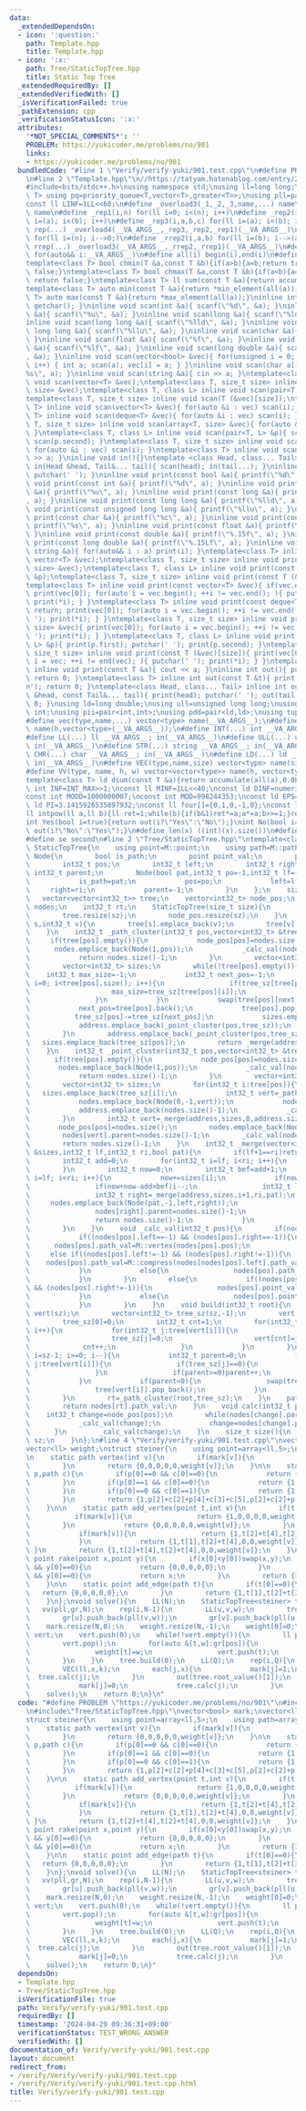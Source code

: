 ```yaml
---
data:
  _extendedDependsOn:
  - icon: ':question:'
    path: Template.hpp
    title: Template.hpp
  - icon: ':x:'
    path: Tree/StaticTopTree.hpp
    title: Static Top Tree
  _extendedRequiredBy: []
  _extendedVerifiedWith: []
  _isVerificationFailed: true
  _pathExtension: cpp
  _verificationStatusIcon: ':x:'
  attributes:
    '*NOT_SPECIAL_COMMENTS*': ''
    PROBLEM: https://yukicoder.me/problems/no/901
    links:
    - https://yukicoder.me/problems/no/901
  bundledCode: "#line 1 \"Verify/verify-yuki/901.test.cpp\"\n#define PROBLEM \"https://yukicoder.me/problems/no/901\"\
    \n#line 2 \"Template.hpp\"\n//https://tatyam.hatenablog.com/entry/2019/12/15/003634\n\
    #include<bits/stdc++.h>\nusing namespace std;\nusing ll=long long;\ntemplate<class\
    \ T> using pq=priority_queue<T,vector<T>,greater<T>>;\nusing pll=pair<ll,ll>;\n\
    const ll LINF=1LL<<60;\n#define _overload3(_1,_2,_3,name,...) name\n#define _overload4(_1,_2,_3,_4,name,...)\
    \ name\n#define _rep1(i,n) for(ll i=0; i<(n); i++)\n#define _rep2(i,a,b) for(ll\
    \ i=(a); i<(b); i++)\n#define _rep3(i,a,b,c) for(ll i=(a); i<(b); i+=(c))\n#define\
    \ rep(...) _overload4(__VA_ARGS__,_rep3,_rep2,_rep1)(__VA_ARGS__)\n#define _rrep1(i,n)\
    \ for(ll i=(n); i-->0;)\n#define _rrep2(i,a,b) for(ll i=(b); i-->(a);)\n#define\
    \ rrep(...) _overload3(__VA_ARGS__,_rrep2,_rrep1)(__VA_ARGS__)\n#define each(i,...)\
    \ for(auto&& i:__VA_ARGS__)\n#define all(i) begin(i),end(i)\n#define rall(i) rbegin(i),rend(i)\n\
    template<class T> bool chmin(T &a,const T &b){if(a>b){a=b;return true;}else return\
    \ false;}\ntemplate<class T> bool chmax(T &a,const T &b){if(a<b){a=b;return true;}else\
    \ return false;}\ntemplate<class T> ll sum(const T &a){return accumulate(all(a),0LL);}\n\
    template<class T> auto min(const T &a){return *min_element(all(a));}\ntemplate<class\
    \ T> auto max(const T &a){return *max_element(all(a));}\ninline int scan(){ return\
    \ getchar(); }\ninline void scan(int &a){ scanf(\"%d\", &a); }\ninline void scan(unsigned\
    \ &a){ scanf(\"%u\", &a); }\ninline void scan(long &a){ scanf(\"%ld\", &a); }\n\
    inline void scan(long long &a){ scanf(\"%lld\", &a); }\ninline void scan(unsigned\
    \ long long &a){ scanf(\"%llu\", &a); }\ninline void scan(char &a){ cin >> a;\
    \ }\ninline void scan(float &a){ scanf(\"%f\", &a); }\ninline void scan(double\
    \ &a){ scanf(\"%lf\", &a); }\ninline void scan(long double &a){ scanf(\"%Lf\"\
    , &a); }\ninline void scan(vector<bool> &vec){ for(unsigned i = 0; i < vec.size();\
    \ i++) { int a; scan(a); vec[i] = a; } }\ninline void scan(char a[]){ scanf(\"\
    %s\", a); }\ninline void scan(string &a){ cin >> a; }\ntemplate<class T> inline\
    \ void scan(vector<T> &vec);\ntemplate<class T, size_t size> inline void scan(array<T,\
    \ size> &vec);\ntemplate<class T, class L> inline void scan(pair<T, L> &p);\n\
    template<class T, size_t size> inline void scan(T (&vec)[size]);\ntemplate<class\
    \ T> inline void scan(vector<T> &vec){ for(auto &i : vec) scan(i); }\ntemplate<class\
    \ T> inline void scan(deque<T> &vec){ for(auto &i : vec) scan(i); }\ntemplate<class\
    \ T, size_t size> inline void scan(array<T, size> &vec){ for(auto &i : vec) scan(i);\
    \ }\ntemplate<class T, class L> inline void scan(pair<T, L> &p){ scan(p.first);\
    \ scan(p.second); }\ntemplate<class T, size_t size> inline void scan(T (&vec)[size]){\
    \ for(auto &i : vec) scan(i); }\ntemplate<class T> inline void scan(T &a){ cin\
    \ >> a; }\ninline void in(){}\ntemplate <class Head, class... Tail> inline void\
    \ in(Head &head, Tail&... tail){ scan(head); in(tail...); }\ninline void print(){\
    \ putchar(' '); }\ninline void print(const bool &a){ printf(\"%d\", a); }\ninline\
    \ void print(const int &a){ printf(\"%d\", a); }\ninline void print(const unsigned\
    \ &a){ printf(\"%u\", a); }\ninline void print(const long &a){ printf(\"%ld\"\
    , a); }\ninline void print(const long long &a){ printf(\"%lld\", a); }\ninline\
    \ void print(const unsigned long long &a){ printf(\"%llu\", a); }\ninline void\
    \ print(const char &a){ printf(\"%c\", a); }\ninline void print(const char a[]){\
    \ printf(\"%s\", a); }\ninline void print(const float &a){ printf(\"%.15f\", a);\
    \ }\ninline void print(const double &a){ printf(\"%.15f\", a); }\ninline void\
    \ print(const long double &a){ printf(\"%.15Lf\", a); }\ninline void print(const\
    \ string &a){ for(auto&& i : a) print(i); }\ntemplate<class T> inline void print(const\
    \ vector<T> &vec);\ntemplate<class T, size_t size> inline void print(const array<T,\
    \ size> &vec);\ntemplate<class T, class L> inline void print(const pair<T, L>\
    \ &p);\ntemplate<class T, size_t size> inline void print(const T (&vec)[size]);\n\
    template<class T> inline void print(const vector<T> &vec){ if(vec.empty()) return;\
    \ print(vec[0]); for(auto i = vec.begin(); ++i != vec.end(); ){ putchar(' ');\
    \ print(*i); } }\ntemplate<class T> inline void print(const deque<T> &vec){ if(vec.empty())\
    \ return; print(vec[0]); for(auto i = vec.begin(); ++i != vec.end(); ){ putchar('\
    \ '); print(*i); } }\ntemplate<class T, size_t size> inline void print(const array<T,\
    \ size> &vec){ print(vec[0]); for(auto i = vec.begin(); ++i != vec.end(); ){ putchar('\
    \ '); print(*i); } }\ntemplate<class T, class L> inline void print(const pair<T,\
    \ L> &p){ print(p.first); putchar(' '); print(p.second); }\ntemplate<class T,\
    \ size_t size> inline void print(const T (&vec)[size]){ print(vec[0]); for(auto\
    \ i = vec; ++i != end(vec); ){ putchar(' '); print(*i); } }\ntemplate<class T>\
    \ inline void print(const T &a){ cout << a; }\ninline int out(){ putchar('\\n');\
    \ return 0; }\ntemplate<class T> inline int out(const T &t){ print(t); putchar('\\\
    n'); return 0; }\ntemplate<class Head, class... Tail> inline int out(const Head\
    \ &head, const Tail&... tail){ print(head); putchar(' '); out(tail...); return\
    \ 0; }\nusing ld=long double;\nusing ull=unsigned long long;\nusing uint=unsigned\
    \ int;\nusing pii=pair<int,int>;\nusing pdd=pair<ld,ld>;\nusing tuplis=array<ll,3>;\n\
    #define vec(type,name,...) vector<type> name(__VA_ARGS__);\n#define vv(type,name,h,...)vector<vector<type>>\
    \ name(h,vector<type>(__VA_ARGS__));\n#define INT(...) int __VA_ARGS__; in(__VA_ARGS__)\n\
    #define LL(...) ll __VA_ARGS__; in(__VA_ARGS__)\n#define ULL(...) ull __VA_ARGS__;\
    \ in(__VA_ARGS__)\n#define STR(...) string __VA_ARGS__; in(__VA_ARGS__)\n#define\
    \ CHR(...) char __VA_ARGS__; in(__VA_ARGS__)\n#define LD(...) ld __VA_ARGS__;\
    \ in(__VA_ARGS__)\n#define VEC(type,name,size) vector<type> name(size); in(name)\n\
    #define VV(type, name, h, w) vector<vector<type>> name(h, vector<type>(w)); in(name)\n\
    template<class T> ld dsum(const T &a){return accumulate(all(a),0.0L);}\nconst\
    \ int INF=INT_MAX>>1;\nconst ll MINF=1LL<<40;\nconst ld DINF=numeric_limits<ld>::infinity();\n\
    const int MODD=1000000007;\nconst int MOD=998244353;\nconst ld EPS=1e-9;\nconst\
    \ ld PI=3.1415926535897932;\nconst ll four[]={0,1,0,-1,0};\nconst ll eight[]={0,1,1,0,-1,-1,1,-1,0};\n\
    ll intpow(ll a,ll b){ll ret=1;while(b){if(b&1)ret*=a;a*=a;b>>=1;}return ret;}\n\
    int Yes(bool i=true){return out(i?\"Yes\":\"No\");}\nint No(bool i=true){return\
    \ out(i?\"No\":\"Yes\");}\n#define len(x) ((int)(x).size())\n#define fi first\n\
    #define se second\n#line 2 \"Tree/StaticTopTree.hpp\"\ntemplate<class M>\nstruct\
    \ StaticTopTree{\n    using point=M::point;\n    using path=M::path;\n    struct\
    \ Node{\n        bool is_path;\n        point point_val;\n        path path_val;\n\
    \        int32_t pos;\n        int32_t left;\n        int32_t right;\n       \
    \ int32_t parent;\n        Node(bool pat,int32_t po=-1,int32_t lf=-1,int32_t ri=-1){\n\
    \            is_path=pat;\n            pos=po;\n            left=lf;\n       \
    \     right=ri;\n            parent=-1;\n        }\n    };\n    size_t sz;\n \
    \   vector<vector<int32_t>> tree;\n    vector<int32_t> node_pos;\n    vector<Node>\
    \ nodes;\n    int32_t rt;\n    StaticTopTree(size_t size){\n        sz=size;\n\
    \        tree.resize(sz);\n        node_pos.resize(sz);\n    }\n    void add_edge(int32_t\
    \ s,int32_t v){\n        tree[s].emplace_back(v);\n        tree[v].emplace_back(s);\n\
    \    }\n    int32_t _path_cluster(int32_t pos,vector<int32_t> &tree_sz){\n   \
    \     if(tree[pos].empty()){\n            node_pos[pos]=nodes.size();\n      \
    \      nodes.emplace_back(Node(1,pos));\n            _calc_val(nodes.size()-1);\n\
    \            return nodes.size()-1;\n        }\n        vector<int32_t> address;\n\
    \        vector<int32_t> sizes;\n        while(!tree[pos].empty()){\n        \
    \    int32_t max_size=-1;\n            int32_t next_pos=-1;\n            for(int\
    \ i=0; i<tree[pos].size(); i++){\n                if(tree_sz[tree[pos][i]]>max_size){\n\
    \                    max_size=tree_sz[tree[pos][i]];\n                    next_pos=i;\n\
    \                }\n            }\n            swap(tree[pos][next_pos],tree[pos].back());\n\
    \            next_pos=tree[pos].back();\n            tree[pos].pop_back();\n \
    \           tree_sz[pos]-=tree_sz[next_pos];\n            sizes.emplace_back(tree_sz[pos]);\n\
    \            address.emplace_back(_point_cluster(pos,tree_sz));\n            pos=next_pos;\n\
    \        }\n        address.emplace_back(_point_cluster(pos,tree_sz));\n     \
    \   sizes.emplace_back(tree_sz[pos]);\n        return _merge(address,sizes,0,address.size(),1);\n\
    \    }\n    int32_t _point_cluster(int32_t pos,vector<int32_t> &tree_sz){\n  \
    \      if(tree[pos].empty()){\n            node_pos[pos]=nodes.size();\n     \
    \       nodes.emplace_back(Node(1,pos));\n            _calc_val(nodes.size()-1);\n\
    \            return nodes.size()-1;\n        }\n        vector<int32_t> address;\n\
    \        vector<int32_t> sizes;\n        for(int32_t i:tree[pos]){\n         \
    \   sizes.emplace_back(tree_sz[i]);\n            int32_t vert=_path_cluster(i,tree_sz);\n\
    \            nodes.emplace_back(Node(0,-1,vert));\n            nodes[vert].parent=nodes.size()-1;\n\
    \            address.emplace_back(nodes.size()-1);\n            _calc_val(nodes.size()-1);\n\
    \        }\n        int32_t vert=_merge(address,sizes,0,address.size(),0);\n \
    \       node_pos[pos]=nodes.size();\n        nodes.emplace_back(Node(1,pos,vert));\n\
    \        nodes[vert].parent=nodes.size()-1;\n        _calc_val(nodes.size()-1);\n\
    \        return nodes.size()-1;\n    }\n    int32_t _merge(vector<int32_t> &address,vector<int32_t>\
    \ &sizes,int32_t lf,int32_t ri,bool pat){\n        if(lf+1==ri)return address[lf];\n\
    \        int32_t add=0;\n        for(int32_t i=lf; i<ri; i++){\n            add+=sizes[i];\n\
    \        }\n        int32_t now=0;\n        int32_t bef=add+1;\n        for(int32_t\
    \ i=lf; i<ri; i++){\n            now+=sizes[i];\n            if(now>add-now){\n\
    \                if(now+now-add>bef)i--;\n                int32_t left=_merge(address,sizes,lf,i+1,pat);\n\
    \                int32_t right=_merge(address,sizes,i+1,ri,pat);\n           \
    \     nodes.emplace_back(Node(pat,-1,left,right));\n                nodes[left].parent=nodes.size()-1;\n\
    \                nodes[right].parent=nodes.size()-1;\n                _calc_val(nodes.size()-1);\n\
    \                return nodes.size()-1;\n            }\n            bef=add-now-now;\n\
    \        }\n    }\n    void _calc_val(int32_t pos){\n        if(nodes[pos].is_path){\n\
    \            if((nodes[pos].left==-1) && (nodes[pos].right==-1)){\n          \
    \      nodes[pos].path_val=M::vertex(nodes[pos].pos);\n            }\n       \
    \     else if((nodes[pos].left!=-1) && (nodes[pos].right!=-1)){\n            \
    \    nodes[pos].path_val=M::compress(nodes[nodes[pos].left].path_val,nodes[nodes[pos].right].path_val);\n\
    \            }\n            else{\n                nodes[pos].path_val=M::add_vertex(nodes[nodes[pos].left].point_val,nodes[pos].pos);\n\
    \            }\n        }\n        else{\n            if((nodes[pos].left!=-1)\
    \ && (nodes[pos].right!=-1)){\n                nodes[pos].point_val=M::rake(nodes[nodes[pos].left].point_val,nodes[nodes[pos].right].point_val);\n\
    \            }\n            else{\n                nodes[pos].point_val=M::add_edge(nodes[nodes[pos].left].path_val);\n\
    \            }\n        }\n    }\n    void build(int32_t root){\n        vector<int32_t>\
    \ vert(sz);\n        vector<int32_t> tree_sz(sz,-1);\n        vert[0]=root;\n\
    \        tree_sz[0]=0;\n        int32_t cnt=1;\n        for(int32_t i=0; i<sz;\
    \ i++){\n            for(int32_t j:tree[vert[i]]){\n                if(tree_sz[j]){\n\
    \                    tree_sz[j]=0;\n                    vert[cnt]=j;\n       \
    \             cnt++;\n                }\n            }\n        }\n        for(int32_t\
    \ i=sz-1; i>=0; i--){\n            int32_t parent=0;\n            for(int32_t\
    \ j:tree[vert[i]]){\n                if(tree_sz[j]==0){\n                    parent=-parent-1;\n\
    \                }\n                if(parent>=0)parent++;\n                tree_sz[vert[i]]+=tree_sz[j];\n\
    \            }\n            if(parent<0){\n                swap(tree[vert[i]][-parent-1],tree[vert[i]].back());\n\
    \                tree[vert[i]].pop_back();\n            }\n            tree_sz[vert[i]]++;\n\
    \        }\n        rt=_path_cluster(root,tree_sz);\n    }\n    path root_value(){\n\
    \        return nodes[rt].path_val;\n    }\n    void calc(int32_t pos){\n    \
    \    int32_t change=node_pos[pos];\n        while(nodes[change].parent!=-1){\n\
    \            _calc_val(change);\n            change=nodes[change].parent;\n  \
    \      }\n        _calc_val(change);\n    }\n    size_t size(){\n        return\
    \ sz;\n    }\n};\n#line 4 \"Verify/verify-yuki/901.test.cpp\"\nvector<bool> mark;\n\
    vector<ll> weight;\nstruct steiner{\n    using point=array<ll,5>;\n    using path=array<ll,6>;\n\
    \n    static path vertex(int v){\n        if(mark[v]){\n            return {1,0,0,0,0,weight[v]};\n\
    \        }\n        return {0,0,0,0,0,weight[v]};\n    }\n\n    static path compress(path\
    \ p,path c){\n        if(p[0]==0 && c[0]==0){\n            return {0,0,0,p[3]+c[3]+c[5],p[3]+c[3]+c[5],p[5]};\n\
    \        }\n        if(p[0]==1 && c[0]==0){\n            return {1,p[1],p[2],p[3],p[4]+c[3]+c[5],p[5]};\n\
    \        }\n        if(p[0]==0 && c[0]==1){\n            return {1,c[1],c[2],p[3]+c[3]+c[5],c[4],p[5]};\n\
    \        }\n        return {1,p[2]+c[2]+p[4]+c[3]+c[5],p[2]+c[2]+p[4]+c[3]+c[5],p[3],c[4],p[5]};\n\
    \    }\n\n    static path add_vertex(point t,int v){\n        if(t[0]==0){\n \
    \           if(mark[v]){\n                return {1,0,0,0,0,weight[v]};\n    \
    \        }\n            return {0,0,0,0,0,weight[v]};\n        }\n        if(t[3]==0){\n\
    \            if(mark[v]){\n                return {1,t[2]+t[4],t[2]+t[4],0,0,weight[v]};\n\
    \            }\n            return {1,t[1],t[2]+t[4],0,0,weight[v]};\n       \
    \ }\n        return {1,t[2]+t[4],t[2]+t[4],0,0,weight[v]};\n    }\n\n    static\
    \ point rake(point x,point y){\n        if(x[0]<y[0])swap(x,y);\n        if(x[0]==0\
    \ && y[0]==0){\n            return {0,0,0,0,0};\n        }\n        if(x[0]==1\
    \ && y[0]==0){\n            return x;\n        }\n        return {1,x[2]+y[2],x[2]+y[2],1,x[4]+y[4]};\n\
    \    }\n\n    static point add_edge(path t){\n        if(t[0]==0){\n         \
    \   return {0,0,0,0,0};\n        }\n        return {1,t[1],t[2]+t[3],0,t[5]};\n\
    \    }\n};\nvoid solve(){\n    LL(N);\n    StaticTopTree<steiner> tree(N);\n \
    \   vv(pll,gr,N);\n    rep(i,N-1){\n        LL(u,v,w);\n        tree.add_edge(u,v);\n\
    \        gr[u].push_back(pll(v,w));\n        gr[v].push_back(pll(u,w));\n    }\n\
    \    mark.resize(N,0);\n    weight.resize(N,-1);\n    weight[0]=0;\n    stack<ll>\
    \ vert;\n    vert.push(0);\n    while(!vert.empty()){\n        ll pos=vert.top();\n\
    \        vert.pop();\n        for(auto &[t,w]:gr[pos]){\n            if(weight[t]==-1){\n\
    \                weight[t]=w;\n                vert.push(t);\n            }\n\
    \        }\n    }\n    tree.build(0);\n    LL(Q);\n    rep(i,Q){\n        LL(k);\n\
    \        VEC(ll,x,k);\n        each(j,x){\n            mark[j]=1;\n          \
    \  tree.calc(j);\n        }\n        out(tree.root_value()[1]);\n        each(j,x){\n\
    \            mark[j]=0;\n            tree.calc(j);\n        }\n    }\n}\nint main(){\n\
    \    solve();\n    return 0;\n}\n"
  code: "#define PROBLEM \"https://yukicoder.me/problems/no/901\"\n#include\"Template.hpp\"\
    \n#include\"Tree/StaticTopTree.hpp\"\nvector<bool> mark;\nvector<ll> weight;\n\
    struct steiner{\n    using point=array<ll,5>;\n    using path=array<ll,6>;\n\n\
    \    static path vertex(int v){\n        if(mark[v]){\n            return {1,0,0,0,0,weight[v]};\n\
    \        }\n        return {0,0,0,0,0,weight[v]};\n    }\n\n    static path compress(path\
    \ p,path c){\n        if(p[0]==0 && c[0]==0){\n            return {0,0,0,p[3]+c[3]+c[5],p[3]+c[3]+c[5],p[5]};\n\
    \        }\n        if(p[0]==1 && c[0]==0){\n            return {1,p[1],p[2],p[3],p[4]+c[3]+c[5],p[5]};\n\
    \        }\n        if(p[0]==0 && c[0]==1){\n            return {1,c[1],c[2],p[3]+c[3]+c[5],c[4],p[5]};\n\
    \        }\n        return {1,p[2]+c[2]+p[4]+c[3]+c[5],p[2]+c[2]+p[4]+c[3]+c[5],p[3],c[4],p[5]};\n\
    \    }\n\n    static path add_vertex(point t,int v){\n        if(t[0]==0){\n \
    \           if(mark[v]){\n                return {1,0,0,0,0,weight[v]};\n    \
    \        }\n            return {0,0,0,0,0,weight[v]};\n        }\n        if(t[3]==0){\n\
    \            if(mark[v]){\n                return {1,t[2]+t[4],t[2]+t[4],0,0,weight[v]};\n\
    \            }\n            return {1,t[1],t[2]+t[4],0,0,weight[v]};\n       \
    \ }\n        return {1,t[2]+t[4],t[2]+t[4],0,0,weight[v]};\n    }\n\n    static\
    \ point rake(point x,point y){\n        if(x[0]<y[0])swap(x,y);\n        if(x[0]==0\
    \ && y[0]==0){\n            return {0,0,0,0,0};\n        }\n        if(x[0]==1\
    \ && y[0]==0){\n            return x;\n        }\n        return {1,x[2]+y[2],x[2]+y[2],1,x[4]+y[4]};\n\
    \    }\n\n    static point add_edge(path t){\n        if(t[0]==0){\n         \
    \   return {0,0,0,0,0};\n        }\n        return {1,t[1],t[2]+t[3],0,t[5]};\n\
    \    }\n};\nvoid solve(){\n    LL(N);\n    StaticTopTree<steiner> tree(N);\n \
    \   vv(pll,gr,N);\n    rep(i,N-1){\n        LL(u,v,w);\n        tree.add_edge(u,v);\n\
    \        gr[u].push_back(pll(v,w));\n        gr[v].push_back(pll(u,w));\n    }\n\
    \    mark.resize(N,0);\n    weight.resize(N,-1);\n    weight[0]=0;\n    stack<ll>\
    \ vert;\n    vert.push(0);\n    while(!vert.empty()){\n        ll pos=vert.top();\n\
    \        vert.pop();\n        for(auto &[t,w]:gr[pos]){\n            if(weight[t]==-1){\n\
    \                weight[t]=w;\n                vert.push(t);\n            }\n\
    \        }\n    }\n    tree.build(0);\n    LL(Q);\n    rep(i,Q){\n        LL(k);\n\
    \        VEC(ll,x,k);\n        each(j,x){\n            mark[j]=1;\n          \
    \  tree.calc(j);\n        }\n        out(tree.root_value()[1]);\n        each(j,x){\n\
    \            mark[j]=0;\n            tree.calc(j);\n        }\n    }\n}\nint main(){\n\
    \    solve();\n    return 0;\n}"
  dependsOn:
  - Template.hpp
  - Tree/StaticTopTree.hpp
  isVerificationFile: true
  path: Verify/verify-yuki/901.test.cpp
  requiredBy: []
  timestamp: '2024-04-29 09:36:31+09:00'
  verificationStatus: TEST_WRONG_ANSWER
  verifiedWith: []
documentation_of: Verify/verify-yuki/901.test.cpp
layout: document
redirect_from:
- /verify/Verify/verify-yuki/901.test.cpp
- /verify/Verify/verify-yuki/901.test.cpp.html
title: Verify/verify-yuki/901.test.cpp
---
```

